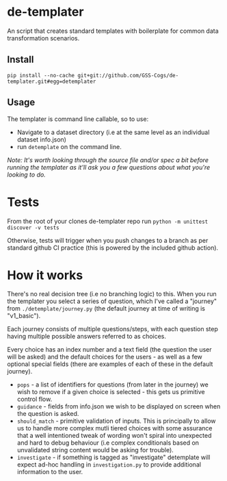 # de-templater

An script that creates standard templates with boilerplate for common data transformation scenarios.

## Install

```
pip install --no-cache git+git://github.com/GSS-Cogs/de-templater.git#egg=detemplater
```

## Usage

The templater is command line callable, so to use:

* Navigate to a dataset directory (i.e at the same level as an individual dataset info.json)
* run `detemplate` on the command line.

_Note: It's worth looking through the source file and/or spec a bit before running the templater as it'll ask you a few questions about what you're looking to do._


# Tests

From the root of your clones de-templater repo run `python -m unittest discover -v tests`

Otherwise, tests will trigger when you push changes to a branch as per standard github CI practice (this is powered by the included github action).


# How it works

There's no real decision tree (i.e no branching logic) to this. When you run the templater you select a series of question, which I've called a "journey" from `./detemplate/journey.py` (the default journey at time of writing is "v1_basic"). 

Each journey consists of multiple questions/steps, with each question step having multiple possible answers referred to as choices.

Every choice has an index number and a text field (the question the user will be asked) and the default choices for the users - as well as a few optional special fields (there are examples of each of these in the default journey).

* `pops` - a list of identifiers for questions (from later in the journey) we wish to remove if a given choice is selected - this gets us primitive control flow.
* `guidance` - fields from info.json we wish to be displayed on screen when the question is asked.
* `should_match` - primitive validation of inputs. This is principally to allow us to handle more complex mutli tiered choices with some assurance that a well intentioned tweak of wording won't spiral into unexpected and hard to debug behaviour (i.e complex conditionals based on unvalidated string content would be asking for trouble). 
* `investigate` - if something is tagged as "investigate" detemplate will expect ad-hoc handling in `investigation.py` to provide additional information to the user.